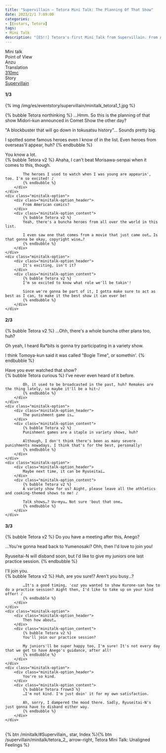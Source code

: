 ```yaml
---
title: "Supervillain – Tetora Mini Talk: The Planning Of That Show"
date: 2023/2/1 7:09:00
categories:
- [Enstars, Tetora]
tags:
- Mini Talk
description: "[ES!!] Tetora's first Mini Talk from Supervillain. From Anzu's POV."
---
```

<div class="three-wrapper" style="--storyColor:#965e7d;--storyColor-rgb:150,94,125;--storyColor-h:326.8;--storyColor-s: 23%;--storyColor-l:47.8%;">
    <div class="info-area">
        <div class="info">
            <div class="info-item characters">
                <div class="label">
                    Mini talk
                </div>
                <div class="value">
								<a href="/categories/Enstars/Tetora" character="Tetora"></a>
                </div>
            </div>
            <div class="info-item one">
                <div class="label">
                    Point of View
                </div>
                <div class="value">
                    Anzu
                </div>
            </div>
            <div class="info-item two">
                <div class="label">
                    Translation
                </div>
                <div class="value">
                    <a href="/about">310mc</a>
                </div>
            </div>
            <div class="info-item three">
                <div class="label">
                   Story
                </div>
                <div class="value">
                    <a href="/supervillain">Supervillain</a>
                </div>
            </div>
        </div>
    </div>
</div>

<!-- more -->

#### <div mt="rare"></div> 1/3

{% img /img/es/eventstory/supervillain/minitalk_tetora1_1.jpg %}

{% bubble Tetora northinking %}
…Hmm. So this is the planning of that show Midori-kun announced in Comet Show the other day?

"A blockbuster that will go down in tokusatsu history"… Sounds pretty big.

I spotted some famous heroes even I know of in the list. Even heroes from overseas'll appear, huh?
{% endbubble %}

<div class="minitalk" character="Anzu">
    <div class="minitalk-option">
        <div class="minitalk-option_header">
            You know a lot.
        </div>
        <div class="minitalk-option_content">
            {% bubble Tetora v2 %}
            Ahaha, I can't beat Morisawa-senpai when it comes to this, though.

            The heroes I used to watch when I was young are appearin', too. I'm so excited! ♪
			{% endbubble %}
        </div>
    </div>
    <div class="minitalk-option">
        <div class="minitalk-option_header">
            From American comics?
        </div>
        <div class="minitalk-option_content">
            {% bubble Tetora v2 %}
            Yeah, there's a buncha heroes from all over the world in this list.

            I even saw one that comes from a movie that just came out… Is that gonna be okay, copyright wise…?
			{% endbubble %}
        </div>
    </div>
    <div class="minitalk-option">
        <div class="minitalk-option_header">
            It's exciting, isn't it?
        </div>
        <div class="minitalk-option_content">
            {% bubble Tetora v2 %}
            I'm so excited to know what role we'll be takin'!

            Since we're gonna be part of it, I gotta make sure to act as best as I can, to make it the best show it can ever be!
			{% endbubble %}
        </div>
    </div>
</div>

#### <div mt="rare"></div> 2/3

{% bubble Tetora v2 %}
…Ohh, there's a whole buncha other plans too, huh?

Oh yeah, I heard Ra*bits is gonna try participating in a variety show.

I think Tomoya-kun said it was called "Bogie Time", or somethin'.
{% endbubble %}

<div class="minitalk" character="Anzu">
    <div class="minitalk-option">
        <div class="minitalk-option_header">
            Have you ever watched that show?
        </div>
        <div class="minitalk-option_content">
            {% bubble Tetora curious %}
            I've never even heard of it before.

            Oh, it used to be broadcasted in the past, huh? Remakes are the thing lately, so maybe it'll be a hit~♪
			{% endbubble %}
        </div>
    </div>
    <div class="minitalk-option">
        <div class="minitalk-option_header">
            The punishment game is…
        </div>
        <div class="minitalk-option_content">
            {% bubble Tetora v2 %}
            Punishment games are a staple in variety shows, huh?

            Although, I don't think there's been as many severe punishments nowadays. I think that's for the best, personally!
			{% endbubble %}
        </div>
    </div>
    <div class="minitalk-option">
        <div class="minitalk-option_header">
            Maybe next time, it can be Ryuseitai…
        </div>
        <div class="minitalk-option_content">
            {% bubble Tetora v2 %}
            A variety show for us? Aight, please leave all the athletics and cooking-themed shows to me! ♪

            Talk shows…? Uu~myu… Not sure 'bout that one…
			{% endbubble %}
        </div>
    </div>
</div>

#### <div mt="rare"></div> 3/3

{% bubble Tetora v2 %}
Do you have a meeting after this, Anego?

…You're gonna head back to Yumenosaki? Ohh, then I'd love to join you!

Ryuseitai-N will disband soon, but I'd like to give my juniors one last practice session.
{% endbubble %}

<div class="minitalk" character="Anzu">
    <div class="minitalk-option">
        <div class="minitalk-option_header">
          I'll join you.
        </div>
        <div class="minitalk-option_content">
            {% bubble Tetora v2 %}
            Huh, are you sure!? Aren't you busy…?

            …It's a good timing, 'cuz you wanted to show Kurone-san how to do a practice session? Aight then, I'd like to take up on your kind offer! ♪
			{% endbubble %}
        </div>
    </div>
    <div class="minitalk-option">
        <div class="minitalk-option_header">
            Then how about…
        </div>
        <div class="minitalk-option_content">
            {% bubble Tetora v2 %}
            You'll join our practice session?

            My juniors'll be super happy too, I'm sure! It's not every day that we get to have Anego's guidance, after all!
			{% endbubble %}
        </div>
    </div>
    <div class="minitalk-option">
        <div class="minitalk-option_header">
            You're so kind.
        </div>
        <div class="minitalk-option_content">
            {% bubble Tetora frown3 %}
            …I'm not kind. I'm just doin' it for my own satisfaction.

            Ah, sorry, I dampered the mood there. Sadly, Ryuseitai-N's just gonna have to disband either way.
			{% endbubble %}
        </div>
    </div>
</div>
<br>
<div toc>{% btn /minitalk/#Supervillain,, star, Index %}{% btn /supervillain/minitalk/tetora_2,, arrow-right, Tetora Mini Talk: Unaligned Feelings %}</div>
